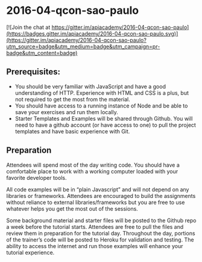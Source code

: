 # 2016-04-qcon-sao-paulo

[![Join the chat at https://gitter.im/apiacademy/2016-04-qcon-sao-paulo](https://badges.gitter.im/apiacademy/2016-04-qcon-sao-paulo.svg)](https://gitter.im/apiacademy/2016-04-qcon-sao-paulo?utm_source=badge&utm_medium=badge&utm_campaign=pr-badge&utm_content=badge)

## Prerequisites:
 * You should be very familiar with JavaScript and have a good understanding of HTTP. Experience with HTML and CSS is a plus, but not required to get the most from the material.
 * You should have access to a running instance of Node and be able to save your exercises and run them locally.
 * Starter Templates and Examples will be shared through Github. You will need to have a github account (or have access to one) to pull the project templates and have basic experience with Git.
 
## Preparation
Attendees will spend most of the day writing code. You should have a comfortable place to work with a working computer loaded with your favorite developer tools.

All code examples will be in “plain Javascript” and will not depend on any libraries or frameworks. Attendees are encouraged to build the assignments without reliance to external libraries/frameworks but you are free to use whatever helps you get the most out of the sessions.

Some background material and starter files will be posted to the Github repo a week before the tutorial starts. Attendees are free to pull the files and review them in preparation for the tutorial day. Throughout the day, portions of the trainer’s code will be posted to Heroku for validation and testing. The ability to access the internet and run those examples will enhance your tutorial experience.

